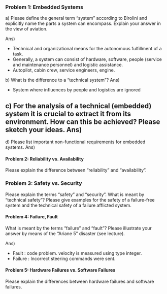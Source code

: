 ### Problem 1: Embedded Systems 

a) Please define the general term “system” according to Birolini and explicitly name the parts a system can encompass. Explain your answer in the view of aviation. 

Ans)
- Technical and organizational means for the autonomous fulfillment of a task.
- Generally, a system can consist of hardware, software, people (service and maintenance personnel) and logistic assistance.
- Autopilot, cabin crew, service engineers, engine. 



b) What is the difference to a “technical system”? 
Ans)
-	System where influences by people and logistics are ignored

c) For the analysis of a technical (embedded) system it is crucial to extract it from its environment. How can this be achieved? Please sketch your ideas. 
Ans)
-	

d) Please list important non-functional requirements for embedded systems.
Ans)


#### Problem 2: Reliability vs. Availability 
Please explain the difference between “reliability” and “availability”.

### Problem 3: Safety vs. Security 
Please explain the terms “safety” and “security”. What is meant by “technical safety”? Please give examples for the safety of a failure-free system and the technical safety of a failure afflicted system.

#### Problem 4: Failure, Fault 
What is meant by the terms “failure” and “fault”? Please illustrate your answer by means of the “Ariane 5” disaster (see lecture). 

Ans)
- Fault :  code problem. velocity is measured using type integer.
- Failure :  Incorrect steering commands were sent.

#### Problem 5: Hardware Failures vs. Software Failures 
Please explain the differences between hardware failures and software failures.